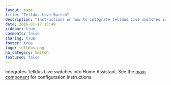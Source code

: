 ```yaml
---
layout: page
title: "Telldus Live Switch"
description: "Instructions on how to integrate Telldus Live switches into Home Assistant."
date: 2016-01-17 15:49
sidebar: true
comments: false
sharing: true
footer: true
logo: telldus.png
ha_category: Switch
featured: false
---
```


Integrates Telldus Live switches into Home Assistant. See the [main component](/components/tellduslive/) for configuration instructions.

